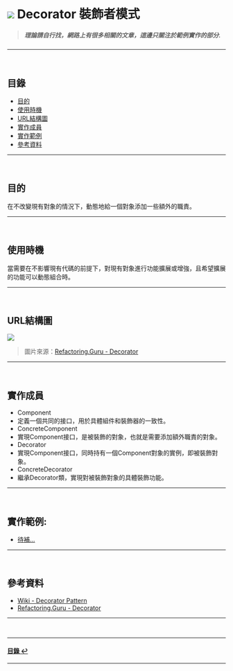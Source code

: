 # ![](https://drive.google.com/uc?id=10INx5_pkhMcYRdx_OO4rXNXxcsvPtBYq) Decorator 裝飾者模式
> ##### 理論請自行找，網路上有很多相關的文章，這邊只關注於範例實作的部分.

---
<br>

<!--ts-->
## 目錄
* [目的](#目的)
* [使用時機](#使用時機)
* [URL結構圖](#url結構圖)
* [實作成員](#實作成員)
* [實作範例](#實作範例)
* [參考資料](#參考資料)
<!--te-->

---
<br>

## 目的
在不改變現有對象的情況下，動態地給一個對象添加一些額外的職責。

---
<br>

## 使用時機
當需要在不影響現有代碼的前提下，對現有對象進行功能擴展或增強，且希望擴展的功能可以動態組合時。

---
<br>

## URL結構圖
![](https://drive.google.com/uc?id=1K21D11UZT6zUBPOVl1rfv3rRDzLZOvHJ)
> 圖片來源：[Refactoring.Guru - Decorator](https://refactoring.guru/design-patterns/decorator) 

---
<br>

## 實作成員
* Component
 * 定義一個共同的接口，用於具體組件和裝飾器的一致性。
* ConcreteComponent
 * 實現Component接口，是被裝飾的對象，也就是需要添加額外職責的對象。
* Decorator
 * 實現Component接口，同時持有一個Component對象的實例，即被裝飾對象。
* ConcreteDecorator
 * 繼承Decorator類，實現對被裝飾對象的具體裝飾功能。

---
<br>

## 實作範例:
- [待補...]() 

---
<br>

## 參考資料
* [Wiki - Decorator Pattern](https://en.wikipedia.org/wiki/Decorator_pattern) <br>
* [Refactoring.Guru - Decorator](https://refactoring.guru/design-patterns/decorator) <br>

---
<br>

---
<!--ts-->
#### [目錄 ↩](#目錄)
<!--te-->
---
